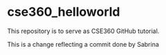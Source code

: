 # cse360_helloworld
This repository is to serve as CSE360 GitHub tutorial.

This is a change reflecting a commit done by Sabrina
